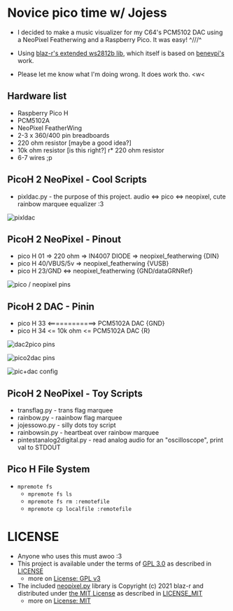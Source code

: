 # Novice pico time w/ Jojess #

* I decided to make a music visualizer for my C64's PCM5102 DAC using a NeoPixel Featherwing and a Raspberry Pico.  It was easy!  ^///^
* Using [blaz-r's extended ws2812b lib](https://github.com/blaz-r/pi_pico_neopixel), which itself is based on [benevpi's](https://github.com/benevpi/pico_python_ws2812b) work.

* Please let me know what I'm doing wrong.  It does work tho.  <w< 

## Hardware list ##
* Raspberry Pico H 
* PCM5102A
* NeoPixel FeatherWing
* 2-3 x 360/400 pin breadboards
* 220 ohm resistor [maybe a good idea?]
* 10k ohm resistor [is this right?]
r* 220 ohm resistor 
* 6-7 wires ;p


## PicoH 2 NeoPixel - Cool Scripts ##
* pixldac.py - the purpose of this project.  audio <=> pico <=> neopixel, cute rainbow marquee equalizer :3

![pixldac](img/202407050000_PixlDac.jpg)

## PicoH 2 NeoPixel - Pinout ##
* pico H 01         => 220 ohm =>  IN4007 DIODE => neopixel_featherwing {DIN}
* pico H 40/VBUS/5v => neopixel_featherwing {VUSB}
* pico H 23/GND     <=> neopixel_featherwing {GND/dataGRNRef}

![pico / neopixel pins](img/20240704_113943_neopixelfw_pico_pinout.jpg)


## PicoH 2 DAC - Pinin ##
* pico H 33 <============> PCM5102A DAC {GND}
* pico H 34 <= 10k ohm <= PCM5102A DAC {R}

![dac2pico pins](img/202407042300_DAC2PICO_PINS.jpg)

![pico2dac pins](img/202407042300_PICO2DAC_PINS.jpg)

![pic+dac config](img/202407042300_PICO+DAC_FULL.jpg)

## PicoH 2 NeoPixel - Toy Scripts ##
* transflag.py  - trans flag marquee
* rainbow.py    - raainbow flag marquee
* jojessowo.py  - silly dots toy script
* rainbowsin.py - heartbeat over rainbow marquee
* pintestanalog2digital.py - read analog audio for an "oscilloscope", print val to STDOUT

## Pico H File System ##
* `mpremote fs`
   * `mpremote fs ls`
   * `mpremote fs rm :remotefile`
   * `mpremote cp localfile :remotefile`

# LICENSE # 
* Anyone who uses this must awoo :3
* This project is available under the terms of [GPL 3.0](https://www.gnu.org/licenses/gpl-3.0) as described in [LICENSE](LICENSE)
   * more on [License: GPL v3](https://www.gnu.org/licenses/gpl-3.0)
* The included [neopixel.py](https://github.com/blaz-r/pi_pico_neopixel) library is Copyright (c) 2021 blaz-r and distributed under [the MIT License](https://opensource.org/licenses/MIT) as described in [LICENSE_MIT](LICENSE_MIT)
   * more on [License: MIT](https://opensource.org/licenses/MIT)